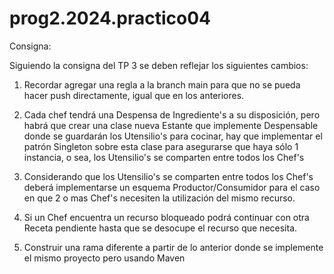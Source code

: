 # prog2.2024.practico04

Consigna:

Siguiendo la consigna del TP 3 se deben reflejar los siguientes cambios:

1. Recordar agregar una regla a la branch main para que no se pueda hacer push directamente, igual que en los anteriores.

2. Cada chef tendrá una Despensa de Ingrediente's a su disposición, pero habrá que crear una clase nueva Estante que implemente Despensable donde se guardarán los Utensilio's para cocinar, hay que implementar el patrón Singleton sobre esta clase para asegurarse que haya sólo 1 instancia, o sea, los Utensilio's se comparten entre todos los Chef's

3. Considerando que los Utensilio's se comparten entre todos los Chef's deberá implementarse un esquema Productor/Consumidor para el caso en que 2 o mas Chef's necesiten la utilización del mismo recurso.

4. Si un Chef encuentra un recurso bloqueado podrá continuar con otra Receta pendiente hasta que se desocupe el recurso que necesita.

5. Construir una rama diferente a partir de lo anterior donde se implemente el mismo proyecto pero usando Maven
